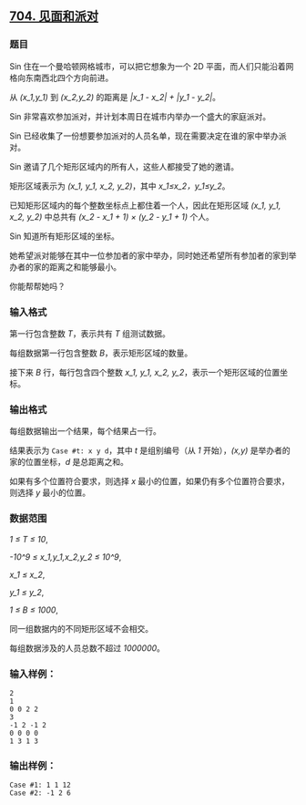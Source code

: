 ## [704. 见面和派对](https://www.acwing.com/problem/content/706/)

### 题目

Sin 住在一个曼哈顿网格城市，可以把它想象为一个 2D 平面，而人们只能沿着网格向东南西北四个方向前进。

从 *(x_1,y_1)* 到 *(x_2,y_2)* 的距离是 *|x_1 - x_2| + |y_1 - y_2|*。

Sin 非常喜欢参加派对，并计划本周日在城市内举办一个盛大的家庭派对。

Sin 已经收集了一份想要参加派对的人员名单，现在需要决定在谁的家中举办派对。

Sin 邀请了几个矩形区域内的所有人，这些人都接受了她的邀请。

矩形区域表示为 *(x_1, y_1, x_2, y_2)*，其中 *x_1≤x_2，y_1≤y_2*。

已知矩形区域内的每个整数坐标点上都住着一个人，因此在矩形区域 *(x_1, y_1, x_2, y_2)* 中总共有 *(x_2 - x_1 + 1) × (y_2 - y_1 + 1)* 个人。

Sin 知道所有矩形区域的坐标。

她希望派对能够在其中一位参加者的家中举办，同时她还希望所有参加者的家到举办者的家的距离之和能够最小。

你能帮帮她吗？

### 输入格式

第一行包含整数 *T*，表示共有 *T* 组测试数据。

每组数据第一行包含整数 *B*，表示矩形区域的数量。

接下来 *B* 行，每行包含四个整数 *x_1, y_1, x_2, y_2*，表示一个矩形区域的位置坐标。

### 输出格式

每组数据输出一个结果，每个结果占一行。

结果表示为 `Case #t: x y d`，其中 *t* 是组别编号（从 *1* 开始），*(x,y)* 是举办者的家的位置坐标，*d* 是总距离之和。

如果有多个位置符合要求，则选择 *x* 最小的位置，如果仍有多个位置符合要求，则选择 *y* 最小的位置。

### 数据范围

*1 ≤ T ≤ 10*,

*-10^9 ≤ x_1,y_1,x_2,y_2 ≤ 10^9*,

*x_1 ≤ x_2*,

*y_1 ≤ y_2*,

*1 ≤ B ≤ 1000*,

同一组数据内的不同矩形区域不会相交。

每组数据涉及的人员总数不超过 *1000000*。

### 输入样例：

```
2
1
0 0 2 2
3
-1 2 -1 2
0 0 0 0
1 3 1 3
```

### 输出样例：

```
Case #1: 1 1 12
Case #2: -1 2 6
```
